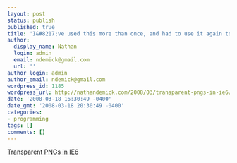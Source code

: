 ```yaml
---
layout: post
status: publish
published: true
title: 'I&#8217;ve used this more than once, and had to use it again today.  '
author:
  display_name: Nathan
  login: admin
  email: ndemick@gmail.com
  url: ''
author_login: admin
author_email: ndemick@gmail.com
wordpress_id: 1185
wordpress_url: http://nathandemick.com/2008/03/transparent-pngs-in-ie6/
date: '2008-03-18 16:30:49 -0400'
date_gmt: '2008-03-18 20:30:49 -0400'
categories:
- programming
tags: []
comments: []
---
```

<p><a href='http://www.twinhelix.com/css/iepngfix/'>Transparent PNGs in IE6</a></p>
